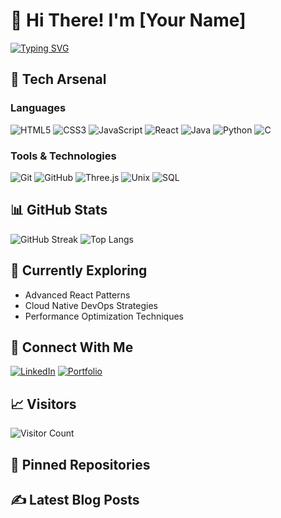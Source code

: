 # 👋 Hi There! I'm [Your Name]

[![Typing SVG](https://readme-typing-svg.demolab.com?font=Fira+Code&pause=1000&color=2196F3&width=435&lines=Front-end+Engineer;DevOps+Enthusiast;Crafting+Elegant+Web+Experiences)](https://git.io/typing-svg)

## 🚀 Tech Arsenal

### Languages
![HTML5](https://img.shields.io/badge/html5-%23E34F26.svg?style=for-the-badge&logo=html5&logoColor=white)
![CSS3](https://img.shields.io/badge/css3-%231572B6.svg?style=for-the-badge&logo=css3&logoColor=white)
![JavaScript](https://img.shields.io/badge/javascript-%23323330.svg?style=for-the-badge&logo=javascript&logoColor=%23F7DF1E)
![React](https://img.shields.io/badge/react-%2320232a.svg?style=for-the-badge&logo=react&logoColor=%2361DAFB)
![Java](https://img.shields.io/badge/java-%23ED8B00.svg?style=for-the-badge&logo=openjdk&logoColor=white)
![Python](https://img.shields.io/badge/python-3670A0?style=for-the-badge&logo=python&logoColor=ffdd54)
![C](https://img.shields.io/badge/c-%2300599C.svg?style=for-the-badge&logo=c&logoColor=white)

### Tools & Technologies
![Git](https://img.shields.io/badge/git-%23F05033.svg?style=for-the-badge&logo=git&logoColor=white)
![GitHub](https://img.shields.io/badge/github-%23121011.svg?style=for-the-badge&logo=github&logoColor=white)
![Three.js](https://img.shields.io/badge/three.js-black?style=for-the-badge&logo=three.js&logoColor=white)
![Unix](https://img.shields.io/badge/Unix-black?style=for-the-badge&logo=unix&logoColor=white)
![SQL](https://img.shields.io/badge/SQL-4479A1?style=for-the-badge&logo=mysql&logoColor=white)

## 📊 GitHub Stats
![GitHub Streak](https://github-readme-streak-stats.herokuapp.com/?user=yourusername&theme=tokyonight)
![Top Langs](https://github-readme-stats.vercel.app/api/top-langs/?username=yourusername&layout=compact&theme=tokyonight)

## 🌱 Currently Exploring
- Advanced React Patterns
- Cloud Native DevOps Strategies
- Performance Optimization Techniques

## 🔗 Connect With Me
[![LinkedIn](https://img.shields.io/badge/linkedin-%230077B5.svg?style=for-the-badge&logo=linkedin&logoColor=white)]([https://www.linkedin.com/in/nishant-kumar-b8aa6b313)
[![Portfolio](https://img.shields.io/badge/Portfolio-%23000000.svg?style=for-the-badge&logo=firefox&logoColor=#FF7F00)](https://yourportfolio.com)

## 📈 Visitors
![Visitor Count](https://profile-counter.glitch.me/yourusername/count.svg)

## 📌 Pinned Repositories
<!-- Dynamically add your best projects here -->

## ✍️ Latest Blog Posts
<!-- Dynamically fetch from your blog/medium -->
